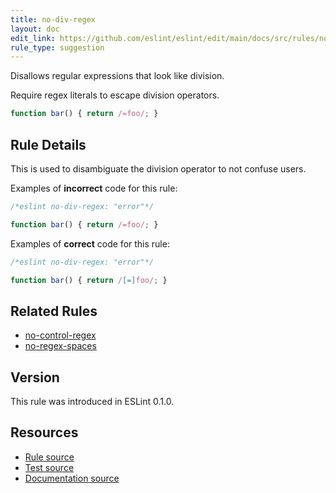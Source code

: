 ```yaml
---
title: no-div-regex
layout: doc
edit_link: https://github.com/eslint/eslint/edit/main/docs/src/rules/no-div-regex.md
rule_type: suggestion
---
```


<!--FIXABLE-->

Disallows regular expressions that look like division.

Require regex literals to escape division operators.

```js
function bar() { return /=foo/; }
```

## Rule Details

This is used to disambiguate the division operator to not confuse users.

Examples of **incorrect** code for this rule:

```js
/*eslint no-div-regex: "error"*/

function bar() { return /=foo/; }
```

Examples of **correct** code for this rule:

```js
/*eslint no-div-regex: "error"*/

function bar() { return /[=]foo/; }
```

## Related Rules

* [no-control-regex](no-control-regex)
* [no-regex-spaces](no-regex-spaces)

## Version

This rule was introduced in ESLint 0.1.0.

## Resources

* [Rule source](https://github.com/eslint/eslint/tree/HEAD/lib/rules/no-div-regex.js)
* [Test source](https://github.com/eslint/eslint/tree/HEAD/tests/lib/rules/no-div-regex.js)
* [Documentation source](https://github.com/eslint/eslint/tree/HEAD/docs/src/rules/no-div-regex.md)
